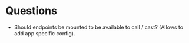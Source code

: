 # Questions

- Should endpoints be mounted to be available to call / cast? (Allows to add app specific config).